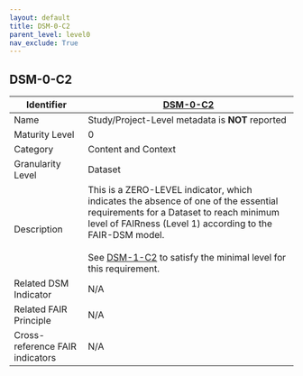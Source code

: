 ```yaml
---
layout: default
title: DSM-0-C2
parent_level: level0
nav_exclude: True
---
```


## DSM-0-C2

| Identifier | [DSM-0-C2](https://github.com/FAIRplus/Data-Maturity/blob/master/docs/_indicators/DSM-0-C2.md) |
| --------- | ----------|
| Name | Study/Project-Level metadata is **NOT** reported |
| Maturity Level | 0 |
| Category | Content and Context |
| Granularity Level | Dataset |
| Description | This is a ZERO-LEVEL indicator, which indicates the absence of one of the essential requirements for a Dataset to reach minimum level of FAIRness (Level 1) according to the FAIR-DSM model. <br><br> See [DSM-1-C2](https://fairplus.github.io/Data-Maturity/docs/Indicators/#DSM-1-C2) to satisfy the minimal level for this requirement. |
| Related DSM Indicator| N/A |
| Related FAIR Principle | N/A |
| Cross-reference FAIR indicators | N/A |
